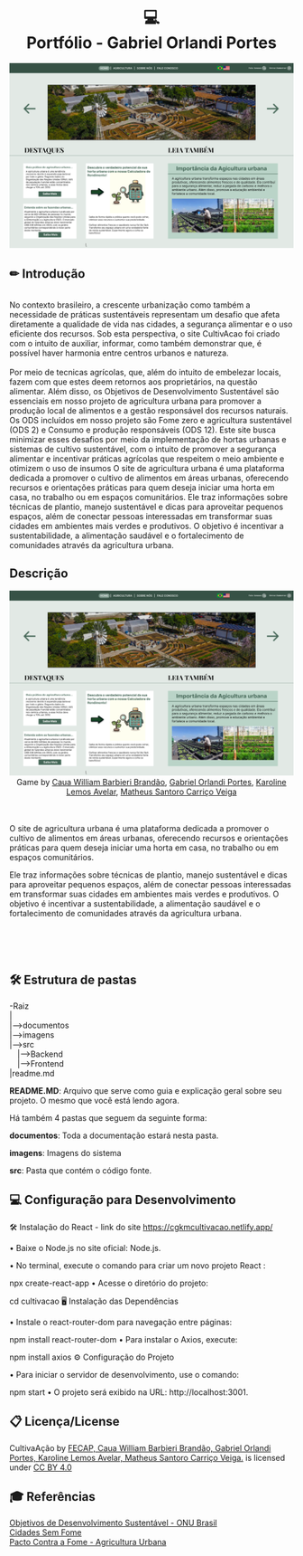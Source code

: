 <h1 align="center">
  💻<br>Portfólio - Gabriel Orlandi Portes
</h1>

<p align="center">
<img src="https://github.com/2024-2-NADS2/Projeto7/blob/7c9d2fd27303b964ca0d594634464ae8bb83205d/img/Untitled.png?raw=true" alt="Imagem">


## ✏ Introdução

<br> No contexto brasileiro, a crescente urbanização como também a necessidade de práticas sustentáveis representam um desafio que afeta diretamente a qualidade de vida nas cidades, a segurança alimentar e o uso eficiente dos recursos. Sob esta perspectiva, o site CultivAcao foi criado com o intuito de auxiliar, informar, como também demonstrar que, é possível haver harmonia entre centros urbanos e natureza. 
</br>
<br>
Por meio de tecnicas agrícolas, que, além do intuito de embelezar locais, fazem com que estes deem retornos aos proprietários, na questão alimentar. Além disso, os Objetivos de Desenvolvimento Sustentável são essenciais em nosso projeto de agricultura urbana para promover a produção local de alimentos e a gestão responsável dos recursos naturais. Os ODS incluídos em nosso projeto são Fome zero e agricultura sustentável (ODS 2) e Consumo e produção responsáveis (ODS 12). 
Este site busca minimizar esses desafios por meio da implementação de hortas urbanas e sistemas de cultivo sustentável, com o intuito de promover a segurança alimentar e incentivar práticas agrícolas que respeitem o meio ambiente e otimizem o uso de insumos 
O site de agricultura urbana é uma plataforma dedicada a promover o cultivo de alimentos em áreas urbanas, oferecendo recursos e orientações práticas para quem deseja iniciar uma horta em casa, no trabalho ou em espaços comunitários. 
Ele traz informações sobre técnicas de plantio, manejo sustentável e dicas para aproveitar pequenos espaços, além de conectar pessoas interessadas em transformar suas cidades em ambientes mais verdes e produtivos. O objetivo é incentivar a sustentabilidade, a alimentação saudável e o fortalecimento de comunidades através da agricultura urbana.
</br>

## Descrição

<p align="center">
<img src="https://github.com/2024-2-NADS2/Projeto7/blob/7c9d2fd27303b964ca0d594634464ae8bb83205d/img/Untitled.png?raw=true" alt="Imagem">
  Game by <a href="https://www.linkedin.com/in/caua-william-967295247/">Caua William Barbieri Brandão</a>, <a href="https://www.linkedin.com/in/gabriel-orlandi-4b5ab22ab?utm_source=share&utm_campaign=share_via&utm_content=profile&utm_medium=ios_app">Gabriel Orlandi Portes</a>, <a href="https://www.linkedin.com/in/karoline-lemos-540461296">Karoline Lemos Avelar</a>, <a href="https://www.linkedin.com/in/matheus-santoro-34b7a7186?utm_source=share&utm_campaign=share_via&utm_content=profile&utm_medium=ios_app">Matheus Santoro Carriço Veiga</a>
</p>




<br><br>
O site de agricultura urbana é uma plataforma dedicada a promover o cultivo de alimentos em áreas urbanas, oferecendo recursos e orientações práticas para quem deseja iniciar uma horta em casa, no trabalho ou em espaços comunitários. 

Ele traz informações sobre técnicas de plantio, manejo sustentável e dicas para aproveitar pequenos espaços, além de conectar pessoas interessadas em transformar suas cidades em ambientes mais verdes e produtivos. O objetivo é incentivar a sustentabilidade, a alimentação saudável e o fortalecimento de comunidades através da agricultura urbana.
<br><br>

<br><br>

## 🛠 Estrutura de pastas

-Raiz<br>
|<br>
|-->documentos<br>
|-->imagens<br>
|-->src<br>
  &emsp;|-->Backend<br>
  &emsp;|-->Frontend<br>
|readme.md<br>


<b>README.MD</b>: Arquivo que serve como guia e explicação geral sobre seu projeto. O mesmo que você está lendo agora.

Há também 4 pastas que seguem da seguinte forma:

<b>documentos</b>: Toda a documentação estará nesta pasta.

<b>imagens</b>: Imagens do sistema

<b>src</b>: Pasta que contém o código fonte.



## 💻 Configuração para Desenvolvimento


🛠 Instalação do React - link do site https://cgkmcultivacao.netlify.app/

• Baixe o Node.js no site oficial: Node.js.

• No terminal, execute o comando para criar um novo projeto React :

npx create-react-app
• Acesse o diretório do projeto:

cd cultivacao
🖥️ Instalação das Dependências

• Instale o react-router-dom para navegação entre páginas:

npm install react-router-dom
• Para instalar o Axios, execute:

npm install axios
⚙ Configuração do Projeto

• Para iniciar o servidor de desenvolvimento, use o comando:

npm start
• O projeto será exibido na URL: http://localhost:3001.


## 📋 Licença/License

<p xmlns:cc="http://creativecommons.org/ns#" xmlns:dct="http://purl.org/dc/terms/"><span property="dct:title">CultivaAção</span> by <a rel="cc:attributionURL dct:creator" property="cc:attributionName" href="https://github.com/2024-2-NADS2/Projeto7/blob/main/README.md">FECAP, Caua William Barbieri Brandão, Gabriel Orlandi Portes, Karoline Lemos Avelar, Matheus Santoro Carriço Veiga.</a> is licensed under <a href="https://creativecommons.org/licenses/by/4.0/?ref=chooser-v1" target="_blank" rel="license noopener noreferrer" style="display:inline-block;">CC BY 4.0<img style="height:22px!important;margin-left:3px;vertical-align:text-bottom;" src="https://mirrors.creativecommons.org/presskit/icons/cc.svg?ref=chooser-v1" alt=""><img style="height:22px!important;margin-left:3px;vertical-align:text-bottom;" src="https://mirrors.creativecommons.org/presskit/icons/by.svg?ref=chooser-v1" alt=""></a></p>




## 🎓 Referências
<a href="https://brasil.un.org/pt-br/sdgs" target="_blank">Objetivos de Desenvolvimento Sustentável - ONU Brasil</a><br>
<a href="https://cidadessemfome.org/pt_br/" target="_blank">Cidades Sem Fome</a><br>
<a href="https://pactocontrafome.org/agricultura-urban/" target="_blank">Pacto Contra a Fome - Agricultura Urbana</a>
